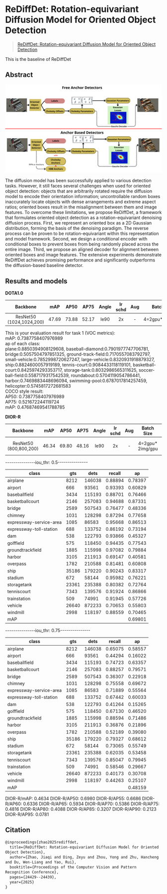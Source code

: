 # ReDiffDet: Rotation-equivariant Diffusion Model for Oriented Object Detection

> [ReDiffDet: Rotation-equivariant Diffusion Model for Oriented Object Detection](https://openaccess.thecvf.com/content/CVPR2025/html/Zhao_ReDiffDet_Rotation-equivariant_Diffusion_Model_for_Oriented_Object_Detection_CVPR_2025_paper.html)

<!-- [ALGORITHM] -->

This is the baseline of ReDiffDet

## Abstract

<div align=center>
<img src="https://github.com/jhlmarques/GauCho/blob/main/images/concept_gaucho.png" width="800"/>
</div>

The diffusion model has been successfully applied to various detection tasks. However, it still faces several challenges when used for oriented object detection: objects that are arbitrarily rotated require the diffusion model to encode their orientation information; uncontrollable random boxes inaccurately locate objects with dense arrangements and extreme aspect ratios; oriented boxes result in the misalignment between them and image features. To overcome these limitations, we propose ReDiffDet, a framework that formulates oriented object detection as a rotation-equivariant denoising diffusion process. First, we represent an oriented box as a 2D Gaussian distribution, forming the basis of the denoising paradigm. The reverse process can be proven to be rotation-equivariant within this representation and model framework. Second, we design a conditional encoder with conditional boxes to prevent boxes from being randomly placed across the entire image. Third, we propose an aligned decoder for alignment between oriented boxes and image features. The extensive experiments demonstrate ReDiffDet achieves promising performance and significantly outperforms the diffusion-based baseline detector.

## Results and models

**DOTA1.0**


|         Backbone         |  mAP  | AP50 | AP75 | Angle | lr schd |  Aug | Batch Size |                                                    Configs                                                     |                                                                                                                                                                              Download                                                                                                                                                                              |
| :----------------------: | :---: | :---: | :-----: | :------: | :------------: | :-: | :--------: | :------------------------------------------------------------------------------------------------------------: | :----------------------------------------------------------------------------------------------------------------------------------------------------------------------------------------------------------------------------------------------------------------------------------------------------------------------------------------------------------------: |
| ResNet50 (1024,1024,200) | 47.69 | 73.88  |   52.17    |   le90   |      2x      |  -  | 4=2gpu*2img/gpu      | [GSDet_r50_b900_h2h4_h2r1_r2r1_2x_dotav1.0.py](./configs/GSDet_r50_b900_h2h4_h2r1_r2r1_2x_dotav1.0.py) | [model](https://www.modelscope.cn/models/wokaikaixinxin/ai4rs/files) \| [log]() |

This is your evaluation result for task 1 (VOC metrics):  
mAP: 0.7387758407976989  
ap of each class:   
plane:0.8850394908129608, baseball-diamond:0.7901977747706781, bridge:0.5057504797851325, ground-track-field:0.7170557083792797, small-vehicle:0.7852998720627247, large-vehicle:0.8320931918879327, ship:0.8824600057919189, tennis-court:0.9084433118119101, basketball-court:0.8425974293353717, storage-tank:0.8032986565311625, soccer-ball-field:0.5587179317542539, roundabout:0.5704119054786441, harbor:0.7469883448696094, swimming-pool:0.6787017814257459, helicopter:0.5745817272681583  
COCO style result:  
AP50: 0.7387758407976989  
AP75: 0.521672244119724  
mAP: 0.47687469541788785



**DIOR-R**


|         Backbone         |  mAP  | AP50 | AP75 | Angle | lr schd |  Aug | Batch Size |                                                    Configs                                                     |                                                                                                                                                                              Download                                                                                                                                                                              |
| :----------------------: | :---: | :---: | :-----: | :------: | :------------: | :-: | :--------: | :------------------------------------------------------------------------------------------------------------: | :----------------------------------------------------------------------------------------------------------------------------------------------------------------------------------------------------------------------------------------------------------------------------------------------------------------------------------------------------------------: |
| ResNet50 (800,800,200) | 46.34 | 69.80  |   48.16    |   le90   |      2x      |  -  | 4=2gpu*<br>2img/gpu      | [GSDet_r50_b900_h2h4_h2r1_r2r1_2x_dior.py](./configs/GSDet_r50_b900_h2h4_h2r1_r2r1_2x_dior.py) | [model](https://www.modelscope.cn/models/wokaikaixinxin/ai4rs/files) \| [log](https://www.modelscope.cn/models/wokaikaixinxin/ai4rs/resolve/master/GSDet_baseline/GSDet_r50_b900_h2h4_h2r1_r2r1_2x_dior/20241208_124846/20241208_124846.log) \| [results](https://www.modelscope.cn/models/wokaikaixinxin/ai4rs/resolve/master/GSDet_baseline/GSDet_r50_b900_h2h4_h2r1_r2r1_2x_dior/20250704_182754/20250704_182754.log) |


---------------iou_thr: 0.5---------------

| class                   | gts   | dets   | recall  | ap      |
|-------------------------|-------|--------|---------|---------|
| airplane                | 8212  | 146038 | 0.88894 | 0.78397 |
| airport                 | 666   | 93561  | 0.93393 | 0.60829 |
| baseballfield           | 3434  | 115193 | 0.88701 | 0.76466 |
| basketballcourt         | 2146  | 257083 | 0.94688 | 0.87331 |
| bridge                  | 2589  | 507543 | 0.76477 | 0.48336 |
| chimney                 | 1031  | 128298 | 0.87294 | 0.77658 |
| expressway-service-area | 1085  | 86583  | 0.95668 | 0.86513 |
| expressway-toll-station | 688   | 133752 | 0.86192 | 0.73194 |
| dam                     | 538   | 122793 | 0.93866 | 0.45327 |
| golffield               | 575   | 118450 | 0.94435 | 0.77543 |
| groundtrackfield        | 1885  | 115998 | 0.97082 | 0.79884 |
| harbor                  | 3105  | 211913 | 0.69147 | 0.40581 |
| overpass                | 1782  | 210588 | 0.81481 | 0.60808 |
| ship                    | 35186 | 179220 | 0.90243 | 0.83317 |
| stadium                 | 672   | 58144  | 0.95982 | 0.76221 |
| storagetank             | 23361 | 235388 | 0.80382 | 0.72764 |
| tenniscourt             | 7343  | 139576 | 0.91924 | 0.86866 |
| trainstation            | 509   | 74991  | 0.91945 | 0.57726 |
| vehicle                 | 26640 | 872233 | 0.70653 | 0.55803 |
| windmill                | 2998  | 118197 | 0.88559 | 0.70465 |
| mAP                     |       |        |         | 0.69801 |

---------------iou_thr: 0.75---------------

| class                   | gts   | dets   | recall  | ap      |
|-------------------------|-------|--------|---------|---------|
| airplane                | 8212  | 146038 | 0.65075 | 0.58557 |
| airport                 | 666   | 93561  | 0.44294 | 0.16022 |
| baseballfield           | 3434  | 115193 | 0.74723 | 0.63357 |
| basketballcourt         | 2146  | 257083 | 0.88257 | 0.79571 |
| bridge                  | 2589  | 507543 | 0.36307 | 0.22918 |
| chimney                 | 1031  | 128298 | 0.75558 | 0.69672 |
| expressway-service-area | 1085  | 86583  | 0.71889 | 0.55564 |
| expressway-toll-station | 688   | 133752 | 0.67442 | 0.60033 |
| dam                     | 538   | 122793 | 0.41264 | 0.15265 |
| golffield               | 575   | 118450 | 0.67130 | 0.46520 |
| groundtrackfield        | 1885  | 115998 | 0.88594 | 0.71486 |
| harbor                  | 3105  | 211913 | 0.36876 | 0.21896 |
| overpass                | 1782  | 210588 | 0.52189 | 0.39080 |
| ship                    | 35186 | 179220 | 0.79327 | 0.68612 |
| stadium                 | 672   | 58144  | 0.73065 | 0.55749 |
| storagetank             | 23361 | 235388 | 0.62035 | 0.53458 |
| tenniscourt             | 7343  | 139576 | 0.85047 | 0.79945 |
| trainstation            | 509   | 74991  | 0.58546 | 0.29667 |
| vehicle                 | 26640 | 872233 | 0.40173 | 0.30708 |
| windmill                | 2998  | 118197 | 0.44263 | 0.25107 |
| mAP                     |       |        |         | 0.48159 |

DIOR-R/mAP: 0.4634  DIOR-R/AP50: 0.6980  DIOR-R/AP55: 0.6686  DIOR-R/AP60: 0.6336  DIOR-R/AP65: 0.5934  DIOR-R/AP70: 0.5386  DIOR-R/AP75: 0.4816  DIOR-R/AP80: 0.4088  DIOR-R/AP85: 0.3207  DIOR-R/AP90: 0.2123  DIOR-R/AP95: 0.0781

## Citation

```
@inproceedings{zhao2025rediffdet,
  title={ReDiffDet: Rotation-equivariant Diffusion Model for Oriented Object Detection},
  author={Zhao, Jiaqi and Ding, Zeyu and Zhou, Yong and Zhu, Hancheng and Du, Wen-Liang and Yao, Rui},
  booktitle={Proceedings of the Computer Vision and Pattern Recognition Conference},
  pages={24429--24439},
  year={2025}
}
```
